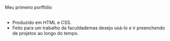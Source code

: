 Meu primeiro porffólio <br/> 
<br/> 
- Produzido em HTML e CSS. <br/> 
- Feito para um trabalho da faculdade mas desejo usá-lo e ir preenchendo de projetos ao longo do tempo.
 
